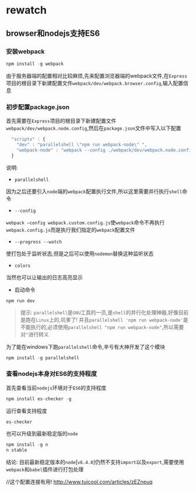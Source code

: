 # rewatch

## browser和nodejs支持ES6

### 安装webpack

```javascript
npm install -g webpack
```

由于服务器端的配置相对比较麻烦,先来配置浏览器端的webpack文件,在`Express`项目的根目录下新建配置文件`webpack/dev/webpack.browser.config`,输入配置信息





### 初步配置package.json

首先需要在`Express`项目的根目录下新建配置文件`webpack/dev/webpack.node.config`,然后在`package.json`文件中写入以下配置

```javascript
  "scripts" : {
    "dev" : "parallelshell \"npm run webpack-node\" ",
    "webpack-node" : "webpack --config ./webpack/dev/webpack.node.config.js --progress --watch --colors"
  }
```
说明:

- `parallelshell` 

因为之后还要引入`node`端的`webpack`配置执行文件,所以这里需要并行执行`shell`命令

- `--config`

`webpack —config webpack.custom.config.js`使`webpack`命令不再执行`webpack.config.js`而是执行我们指定的`webpack`配置文件

- `--progress --watch`

使打包处于监听状态,但是之后可以使用`nodemon`替换这种监听状态

- `colors`

当然也可以让输出的日志高亮显示

- 启动命令

`npm run dev`


>提示: `parallelshell`是`GNU`工具的一员,是`shell`的并行化处理神器,好像目前是跑在`Linux`上的,坑爹了! 并且`parallelshell 'npm run webpack-node'`是不能执行的,必须使用`parallelshell "npm run webpack-node"`,所以需要对`"`进行转义

为了能在windows下跑`parallelshell`命令,辛亏有大神开发了这个模块

```javascript
npm install -g parallelshell
```

















### 查看nodejs本身对ES6的支持程度

首先查看当前`nodejs`环境对于`ES6`的支持程度

```javascript
npm install es-checker -g
```

运行查看支持程度

```javascript
es-checker
```

也可以升级到最新稳定版的`node`

```javascript
npm install -g n 
n stable
```

结论: 目前最新稳定版本的`node`[`v6.4.0`]仍然不支持`import`以及`export`,需要使用`webpack`和`babel`插件进行打包处理























//这个配置连接有用!
http://www.tuicool.com/articles/zEZneuq


